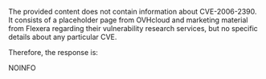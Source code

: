 The provided content does not contain information about CVE-2006-2390. It consists of a placeholder page from OVHcloud and marketing material from Flexera regarding their vulnerability research services, but no specific details about any particular CVE.

Therefore, the response is:

NOINFO